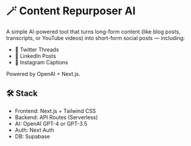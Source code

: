# 🪄 Content Repurposer AI

A simple AI-powered tool that turns long-form content (like blog posts, transcripts, or YouTube videos) into short-form social posts — including:

- 🧵 Twitter Threads  
- 💼 LinkedIn Posts  
- 📸 Instagram Captions  

Powered by OpenAI + Next.js.

## 🛠 Stack

- Frontend: Next.js + Tailwind CSS
- Backend: API Routes (Serverless)
- AI: OpenAI GPT-4 or GPT-3.5
- Auth: Next Auth
- DB: Supabase

